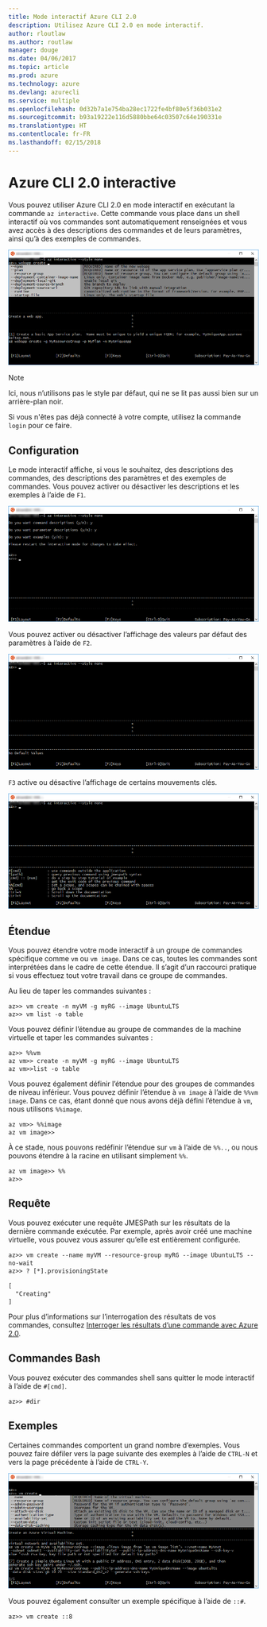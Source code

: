 ```yaml
---
title: Mode interactif Azure CLI 2.0
description: Utilisez Azure CLI 2.0 en mode interactif.
author: rloutlaw
ms.author: routlaw
manager: douge
ms.date: 04/06/2017
ms.topic: article
ms.prod: azure
ms.technology: azure
ms.devlang: azurecli
ms.service: multiple
ms.openlocfilehash: 0d32b7a1e754ba28ec1722fe4bf80e5f36b031e2
ms.sourcegitcommit: b93a19222e116d5880bbe64c03507c64e190331e
ms.translationtype: HT
ms.contentlocale: fr-FR
ms.lasthandoff: 02/15/2018
---
```

# <a name="interactive-azure-cli-20"></a>Azure CLI 2.0 interactive

Vous pouvez utiliser Azure CLI 2.0 en mode interactif en exécutant la commande `az interactive`.
Cette commande vous place dans un shell interactif où vos commandes sont automatiquement renseignées et vous avez accès à des descriptions des commandes et de leurs paramètres, ainsi qu’à des exemples de commandes.

![mode interactif](./media/interactive-azure-cli/webapp-create.png)

> [!NOTE]
> Ici, nous n’utilisons pas le style par défaut, qui ne se lit pas aussi bien sur un arrière-plan noir.

Si vous n'êtes pas déjà connecté à votre compte, utilisez la commande `login` pour ce faire.

## <a name="configure"></a>Configuration

Le mode interactif affiche, si vous le souhaitez, des descriptions des commandes, des descriptions des paramètres et des exemples de commandes.
Vous pouvez activer ou désactiver les descriptions et les exemples à l’aide de `F1`.

![descriptions et exemples](./media/interactive-azure-cli/descriptions-and-examples.png)

Vous pouvez activer ou désactiver l’affichage des valeurs par défaut des paramètres à l’aide de `F2`.

![valeurs par défaut](./media/interactive-azure-cli/defaults.png)

`F3` active ou désactive l’affichage de certains mouvements clés.

![mouvements](./media/interactive-azure-cli/gestures.png)

## <a name="scope"></a>Étendue

Vous pouvez étendre votre mode interactif à un groupe de commandes spécifique comme `vm` ou `vm image`.
Dans ce cas, toutes les commandes sont interprétées dans le cadre de cette étendue.
Il s’agit d’un raccourci pratique si vous effectuez tout votre travail dans ce groupe de commandes.

Au lieu de taper les commandes suivantes :

```azurecli
az>> vm create -n myVM -g myRG --image UbuntuLTS
az>> vm list -o table
```

Vous pouvez définir l’étendue au groupe de commandes de la machine virtuelle et taper les commandes suivantes :

```azurecli
az>> %%vm
az vm>> create -n myVM -g myRG --image UbuntuLTS
az vm>>list -o table
```

Vous pouvez également définir l’étendue pour des groupes de commandes de niveau inférieur.
Vous pouvez définir l’étendue à `vm image` à l’aide de `%%vm image`.
Dans ce cas, étant donné que nous avons déjà défini l’étendue à `vm`, nous utilisons `%%image`.

```azurecli
az vm>> %%image
az vm image>>
```

À ce stade, nous pouvons redéfinir l’étendue sur `vm` à l’aide de `%%..`, ou nous pouvons étendre à la racine en utilisant simplement `%%`.

```azurecli
az vm image>> %%
az>>
```

## <a name="query"></a>Requête

Vous pouvez exécuter une requête JMESPath sur les résultats de la dernière commande exécutée.
Par exemple, après avoir créé une machine virtuelle, vous pouvez vous assurer qu’elle est entièrement configurée.

```azurecli
az>> vm create --name myVM --resource-group myRG --image UbuntuLTS --no-wait
az>> ? [*].provisioningState
```

```
[
  "Creating"
]
```

Pour plus d’informations sur l’interrogation des résultats de vos commandes, consultez [Interroger les résultats d’une commande avec Azure 2.0](query-azure-cli.md).

## <a name="bash-commands"></a>Commandes Bash

Vous pouvez exécuter des commandes shell sans quitter le mode interactif à l’aide de `#[cmd]`.

```azurecli
az>> #dir
```

## <a name="examples"></a>Exemples

Certaines commandes comportent un grand nombre d’exemples.
Vous pouvez faire défiler vers la page suivante des exemples à l’aide de `CTRL-N` et vers la page précédente à l’aide de `CTRL-Y`.

![exemples](./media/interactive-azure-cli/examples.png)

Vous pouvez également consulter un exemple spécifique à l’aide de `::#`.

```azurecli
az>> vm create ::8
```
